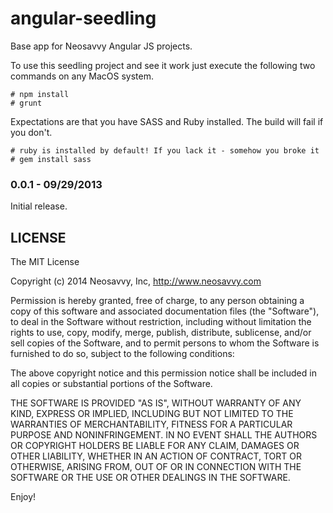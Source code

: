 angular-seedling
================

Base app for Neosavvy Angular JS projects. 

To use this seedling project and see it work just execute the following two commands
on any MacOS system.


    # npm install
    # grunt

Expectations are that you have SASS and Ruby installed. The build will fail if you don't.

    # ruby is installed by default! If you lack it - somehow you broke it
    # gem install sass


### 0.0.1 - 09/29/2013

Initial release.

## LICENSE

The MIT License

Copyright (c) 2014 Neosavvy, Inc, http://www.neosavvy.com

Permission is hereby granted, free of charge, to any person obtaining a copy
of this software and associated documentation files (the "Software"), to deal
in the Software without restriction, including without limitation the rights
to use, copy, modify, merge, publish, distribute, sublicense, and/or sell
copies of the Software, and to permit persons to whom the Software is
furnished to do so, subject to the following conditions:

The above copyright notice and this permission notice shall be included in
all copies or substantial portions of the Software.

THE SOFTWARE IS PROVIDED "AS IS", WITHOUT WARRANTY OF ANY KIND, EXPRESS OR
IMPLIED, INCLUDING BUT NOT LIMITED TO THE WARRANTIES OF MERCHANTABILITY,
FITNESS FOR A PARTICULAR PURPOSE AND NONINFRINGEMENT. IN NO EVENT SHALL THE
AUTHORS OR COPYRIGHT HOLDERS BE LIABLE FOR ANY CLAIM, DAMAGES OR OTHER
LIABILITY, WHETHER IN AN ACTION OF CONTRACT, TORT OR OTHERWISE, ARISING FROM,
OUT OF OR IN CONNECTION WITH THE SOFTWARE OR THE USE OR OTHER DEALINGS IN
THE SOFTWARE.

Enjoy!